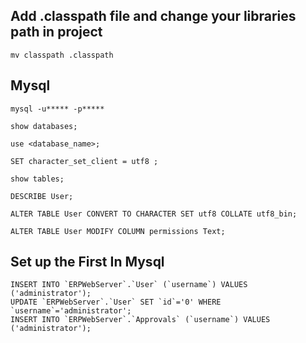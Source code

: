 

## Add .classpath file and change your libraries path in project

	mv classpath .classpath




## Mysql

	mysql -u***** -p*****

	show databases;

	use <database_name>;

	SET character_set_client = utf8 ; 

	show tables;

	DESCRIBE User;
	
	ALTER TABLE User CONVERT TO CHARACTER SET utf8 COLLATE utf8_bin;
	
	ALTER TABLE User MODIFY COLUMN permissions Text;
	
	
	
	
## Set up the First In Mysql 
	
	INSERT INTO `ERPWebServer`.`User` (`username`) VALUES ('administrator');
	UPDATE `ERPWebServer`.`User` SET `id`='0' WHERE `username`='administrator';
	INSERT INTO `ERPWebServer`.`Approvals` (`username`) VALUES ('administrator');